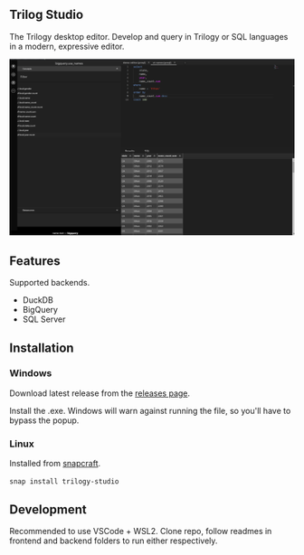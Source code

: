

## Trilog Studio

The Trilogy desktop editor. Develop and query in Trilogy or SQL languages in a modern, expressive editor.

![UI Preview](https://github.com/preqldata/preql-studio/blob/main/media/ui-example.png)

## Features

Supported backends.

- DuckDB
- BigQuery
- SQL Server

## Installation

### Windows

Download latest release from the [releases page](https://github.com/preqldata/preql-studio/releases).

Install the .exe. Windows will warn against running the file, so you'll have to bypass the popup.

### Linux

Installed from [snapcraft](https://snapcraft.io/). 

`snap install trilogy-studio`

## Development

Recommended to use VSCode + WSL2. Clone repo, follow readmes in frontend and backend folders to run either respectively.